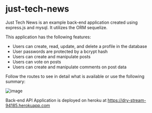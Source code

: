 # just-tech-news
Just Tech News is an example back-end application created using express.js and mysql. It utilizes the ORM sequelize.

This application has the following features:
- Users can create, read, update, and delete a profile in the database
- User passwords are protected by a bcrypt hash
- Users can create and manipulate posts
- Users can vote on posts
- Users can create and manipulate comments on post data

Follow the routes to see in detail what is available or use the following summary:

![image](https://user-images.githubusercontent.com/22924230/160756061-46f6f321-bfed-4b7d-8ae0-ba0659cf06af.png)


Back-end API Application is deployed on heroku at
https://dry-stream-94185.herokuapp.com
